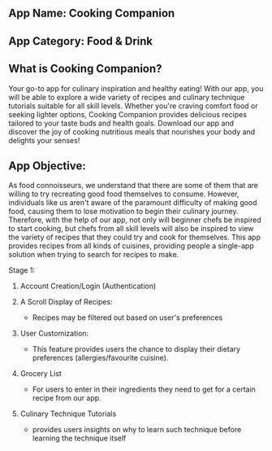 ## App Name: Cooking Companion

## App Category: Food & Drink
## What is Cooking Companion?
Your go-to app for culinary inspiration and healthy eating! With our app, you will be able to explore a wide variety of recipes and culinary technique tutorials suitable for all skill levels. Whether you're craving comfort food or seeking lighter options, Cooking Companion provides delicious recipes tailored to your taste buds and health goals. Download our app and discover the joy of cooking nutritious meals that nourishes your body and delights your senses!

## App Objective:

As food connoisseurs, we understand that there are some of them that are willing to try recreating good food themselves to consume. However, individuals like us aren't aware of the paramount difficulty of making good food, causing them to lose motivation to 
begin their culinary journey. Therefore, with the help of our app, not only will beginner chefs be inspired to start cooking, but chefs from all skill levels will also be inspired to view the variety of recipes that they could try and cook for themselves. This app provides recipes from all kinds of cuisines, providing people a single-app solution when trying to search for recipes to make.

Stage 1:

1. Account Creation/Login (Authentication)

2. A Scroll Display of Recipes:
   -  Recipes may be filtered out based on user's preferences

3. User Customization:
   - This feature provides users the chance to display their dietary preferences (allergies/favourite cuisine).

4. Grocery List
   - For users to enter in their ingredients they need to get for a certain recipe from our app.

6. Culinary Technique Tutorials 
   - provides users insights on why to learn such technique before learning the technique itself
